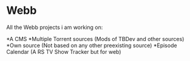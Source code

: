 Webb
====
  
All the Webb projects i am working on:

*A CMS
*Multiple Torrent sources (Mods of TBDev and other sources)
*Own source (Not based on any other preexisting source)
*Episode Calendar (A RS TV Show Tracker but for web)
